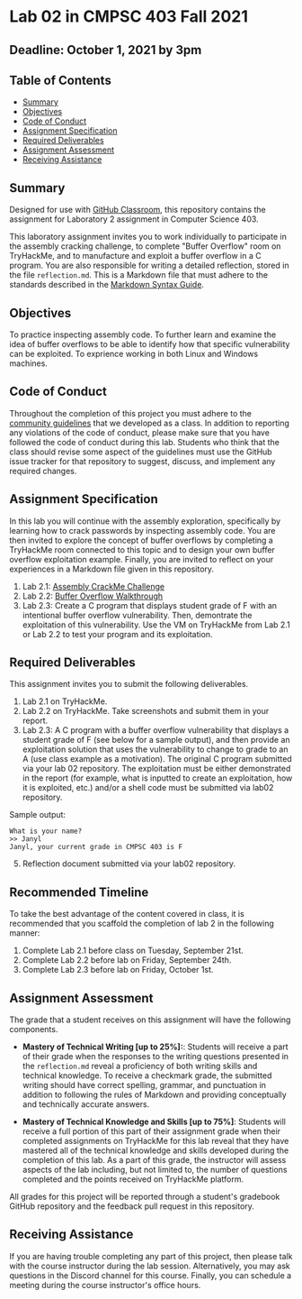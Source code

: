 # Lab 02 in CMPSC 403 Fall 2021

## Deadline: October 1, 2021 by 3pm

## Table of Contents

- [Summary](#summary)
- [Objectives](#objectives)
- [Code of Conduct](#code-of-conduct)
- [Assignment Specification](#assignment-specification)
- [Required Deliverables](#required-deliverables)
- [Assignment Assessment](#assignment-assessment)
- [Receiving Assistance](receiving-assistance)

## Summary

Designed for use with [GitHub Classroom](https://classroom.github.com/), this repository contains the assignment for Laboratory 2 assignment in Computer Science 403.

This laboratory assignment invites you to work individually to participate in the assembly cracking challenge, to complete "Buffer Overflow" room on TryHackMe, and to manufacture and exploit a buffer overflow in a C program. You are also responsible for writing a detailed reflection, stored in the file `reflection.md`. This is a Markdown file that must adhere to the standards described in the [Markdown Syntax Guide](https://guides.github.com/features/mastering-markdown/).

## Objectives

To practice inspecting assembly code. To further learn and examine the idea of buffer overflows to be able to identify how that specific vulnerability can be exploited. To exprience working in both Linux and Windows machines.

## Code of Conduct

Throughout the completion of this project you must adhere to the [community guidelines](https://github.com/CMPSC403-AlleghenyCollege-Fall2021/community_guidelines) that we developed as a class. In addition to reporting any violations of the code of conduct, please make sure that you have followed the code of conduct during this lab. Students who think that the class should revise some aspect of the guidelines must use the GitHub issue tracker for that repository to suggest, discuss, and implement any required changes.

## Assignment Specification

In this lab you will continue with the assembly exploration, specifically by learning how to crack passwords by inspecting assembly code. You are then invited to explore the concept of buffer overflows by completing a TryHackMe room connected to this topic and to design your own buffer overflow exploitation example. Finally, you are invited to reflect on your experiences in a Markdown file given in this repository.

1. Lab 2.1: [Assembly CrackMe Challenge]()
2. Lab 2.2: [Buffer Overflow Walkthrough]()
3. Lab 2.3: Create a C program that displays student grade of F with an intentional buffer overflow vulnerability. Then, demontrate the exploitation of this vulnerability. Use the VM on TryHackMe from Lab 2.1 or Lab 2.2 to test your program and its exploitation.

## Required Deliverables

This assignment invites you to submit the following deliverables.

1. Lab 2.1 on TryHackMe.
2. Lab 2.2 on TryHackMe. Take screenshots and submit them in your report.
3. Lab 2.3: A C program with a buffer overflow vulnerability that displays a student grade of F (see below for a sample output), and then provide an exploitation solution that uses the vulnerability to change to grade to an A (use class example as a motivation). The original C program submitted via your lab 02 repository. The exploitation must be either demonstrated in the report (for example, what is inputted to create an exploitation, how it is exploited, etc.) and/or a shell code must be submitted via lab02 repository.

Sample output:

```
What is your name?
>> Janyl
Janyl, your current grade in CMPSC 403 is F
```

5. Reflection document submitted via your lab02 repository.

## Recommended Timeline

To take the best advantage of the content covered in class, it is recommended that you scaffold the completion of lab 2 in the following manner:

1. Complete Lab 2.1 before class on Tuesday, September 21st.
2. Complete Lab 2.2 before lab on Friday, September 24th.
3. Complete Lab 2.3 before lab on Friday, October 1st.

## Assignment Assessment

The grade that a student receives on this assignment will have the following components.

- **Mastery of Technical Writing [up to 25%]:**: Students will receive a part of their grade when the responses to the writing questions presented in the `reflection.md` reveal a proficiency of both writing skills and technical knowledge. To receive a checkmark grade, the submitted writing should have correct spelling, grammar, and punctuation in addition to following the rules of Markdown and providing conceptually and technically accurate answers.

- **Mastery of Technical Knowledge and Skills [up to 75%]**: Students will receive a full portion of this part of their assignment grade when their completed assignments on TryHackMe for this lab reveal that they have mastered all of the technical knowledge and skills developed during the completion of this lab. As a part of this grade, the instructor will assess aspects of the lab including, but not limited to, the number of questions completed and the points received on TryHackMe platform.

All grades for this project will be reported through a student's gradebook GitHub repository and the feedback pull request in this repository.

## Receiving Assistance

If you are having trouble completing any part of this project, then please talk with the course instructor during the lab session. Alternatively, you may ask questions in the Discord channel for this course. Finally, you can schedule a meeting during the course instructor's office hours.
